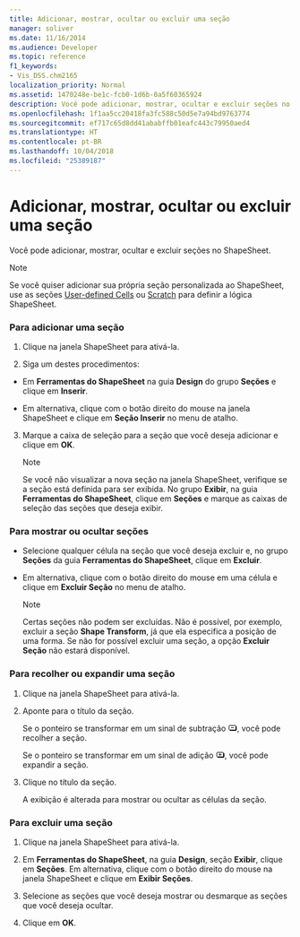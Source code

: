 ```yaml
---
title: Adicionar, mostrar, ocultar ou excluir uma seção
manager: soliver
ms.date: 11/16/2014
ms.audience: Developer
ms.topic: reference
f1_keywords:
- Vis_DSS.chm2165
localization_priority: Normal
ms.assetid: 1470248e-be1c-fcb0-1d6b-0a5f60365924
description: Você pode adicionar, mostrar, ocultar e excluir seções no ShapeSheet.
ms.openlocfilehash: 1f1aa5cc20418fa3fc588c50d5e7a94bd9763774
ms.sourcegitcommit: ef717c65d8dd41ababffb01eafc443c79950aed4
ms.translationtype: HT
ms.contentlocale: pt-BR
ms.lasthandoff: 10/04/2018
ms.locfileid: "25389187"
---
```

# <a name="add-show-hide-or-delete-a-section"></a>Adicionar, mostrar, ocultar ou excluir uma seção

Você pode adicionar, mostrar, ocultar e excluir seções no ShapeSheet.
  
> [!NOTE]
> Se você quiser adicionar sua própria seção personalizada ao ShapeSheet, use as seções [User-defined Cells](user-defined-cells-section.md) ou [Scratch](scratch-section.md) para definir a lógica ShapeSheet. 
  
### <a name="to-add-a-section"></a>Para adicionar uma seção

1. Clique na janela ShapeSheet para ativá-la.
    
2. Siga um destes procedimentos:
    
  - Em **Ferramentas do ShapeSheet** na guia **Design** do grupo **Seções** e clique em **Inserir**.
    
  - Em alternativa, clique com o botão direito do mouse na janela ShapeSheet e clique em **Seção Inserir** no menu de atalho. 
    
3. Marque a caixa de seleção para a seção que você deseja adicionar e clique em **OK**.
    
    > [!NOTE]
    >  Se você não visualizar a nova seção na janela ShapeSheet, verifique se a seção está definida para ser exibida. No grupo **Exibir**, na guia **Ferramentas do ShapeSheet**, clique em **Seções** e marque as caixas de seleção das seções que deseja exibir. 
  
### <a name="to-show-or-hide-sections"></a>Para mostrar ou ocultar seções

- Selecione qualquer célula na seção que você deseja excluir e, no grupo **Seções** da guia **Ferramentas do ShapeSheet**, clique em **Excluir**.
    
- Em alternativa, clique com o botão direito do mouse em uma célula e clique em **Excluir Seção** no menu de atalho. 
    
    > [!NOTE]
    >  Certas seções não podem ser excluídas. Não é possível, por exemplo, excluir a seção **Shape Transform**, já que ela especifica a posição de uma forma. Se não for possível excluir uma seção, a opção **Excluir Seção** não estará disponível. 
  
### <a name="to-collapse-or-expand-a-section"></a>Para recolher ou expandir uma seção

1. Clique na janela ShapeSheet para ativá-la.
    
2. Aponte para o título da seção.
    
    Se o ponteiro se transformar em um sinal de subtração ![Se o ponteiro se transformar em um sinal de subtração, recolha a seção](media/IC_SSMinus_ZA07645855.gif), você pode recolher a seção.
    
    Se o ponteiro se transformar em um sinal de adição ![Se o ponteiro se transformar em um sinal de adição, expanda a seção](media/IC_SSPlus_ZA07645856.gif), você pode expandir a seção.
    
3. Clique no título da seção.
    
    A exibição é alterada para mostrar ou ocultar as células da seção.
    
### <a name="to-delete-a-section"></a>Para excluir uma seção

1. Clique na janela ShapeSheet para ativá-la.
    
2. Em **Ferramentas do ShapeSheet**, na guia **Design**, seção **Exibir**, clique em **Seções**. Em alternativa, clique com o botão direito do mouse na janela ShapeSheet e clique em **Exibir Seções**.
    
3. Selecione as seções que você deseja mostrar ou desmarque as seções que você deseja ocultar.
    
4. Clique em **OK**.
    

